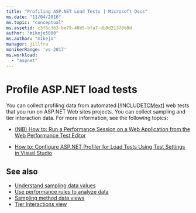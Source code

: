 ```yaml
---
title: "Profiling ASP.NET Load Tests | Microsoft Docs"
ms.date: "11/04/2016"
ms.topic: "conceptual"
ms.assetid: c3f5c363-be79-40b5-bfa7-db8d21378d8d
author: "mikejo5000"
ms.author: "mikejo"
manager: jillfra
monikerRange: 'vs-2017'
ms.workload:
  - "aspnet"
---
```

# Profile ASP.NET load tests
You can collect profiling data from automated [!INCLUDE[TCMext](../misc/includes/tcmext_md.md)] web tests that you run on ASP.NET Web sites projects. You can collect sampling and tier interaction data. For more information, see the following topics:

- [(NIB) How to: Run a Performance Session on a Web Application from the Web Performance Test Editor](/previous-versions/ff356203(v=vs.100))

- [How to: Configure ASP.NET Profiler for Load Tests Using Test Settings in Visual Studio](/previous-versions/dd504817(v=vs.140))

## See also
- [Understand sampling data values](../profiling/understanding-sampling-data-values.md)
- [Use performance rules to analyze data](../profiling/using-performance-rules-to-analyze-data.md)
- [Sampling method data views](../profiling/profiler-sampling-method-data-views.md)
- [Tier Interactions view](../profiling/tier-interactions-view.md)